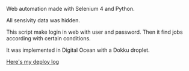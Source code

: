 Web automation made with Selenium 4 and Python.

All sensivity data was hidden.

This script make login in web with user and password. Then it find jobs according with certain conditions.

It was implemented in Digital Ocean with a Dokku droplet.

[Here's my deploy log](https://charm-lute-62b.notion.site/Dokku-8f981a0d70b7450097db7c80a4f66a5f)